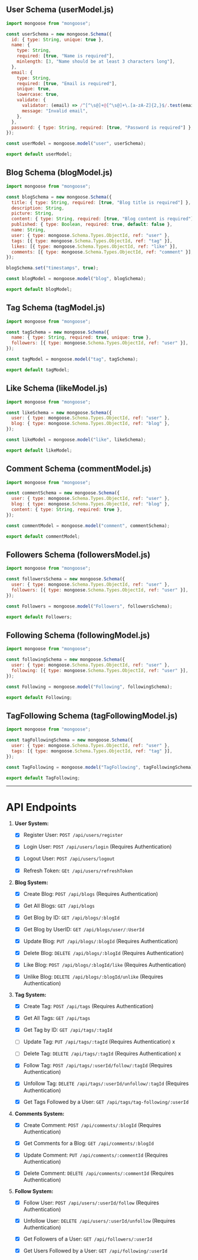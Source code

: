 ## User Schema (userModel.js)

```js
import mongoose from "mongoose";

const userSchema = new mongoose.Schema({
  id: { type: String, unique: true },
  name: {
    type: String,
    required: [true, "Name is required"],
    minlength: [3, "Name should be at least 3 characters long"],
  },
  email: {
    type: String,
    required: [true, "Email is required"],
    unique: true,
    lowercase: true,
    validate: {
      validator: (email) => /^[^\s@]+@[^\s@]+\.[a-zA-Z]{2,}$/.test(email),
      message: "Invalid email",
    },
  },
  password: { type: String, required: [true, "Password is required"] },
});

const userModel = mongoose.model("user", userSchema);

export default userModel;
```

## Blog Schema (blogModel.js)

```javascript
import mongoose from "mongoose";

const blogSchema = new mongoose.Schema({
  title: { type: String, required: [true, "Blog title is required"] },
  description: String,
  picture: String,
  content: { type: String, required: [true, "Blog content is required"] },
  published: { type: Boolean, required: true, default: false },
  name: String,
  user: { type: mongoose.Schema.Types.ObjectId, ref: "user" },
  tags: [{ type: mongoose.Schema.Types.ObjectId, ref: "tag" }],
  likes: [{ type: mongoose.Schema.Types.ObjectId, ref: "like" }],
  comments: [{ type: mongoose.Schema.Types.ObjectId, ref: "comment" }],
});

blogSchema.set("timestamps", true);

const blogModel = mongoose.model("blog", blogSchema);

export default blogModel;
```

## Tag Schema (tagModel.js)

```javascript
import mongoose from "mongoose";

const tagSchema = new mongoose.Schema({
  name: { type: String, required: true, unique: true },
  followers: [{ type: mongoose.Schema.Types.ObjectId, ref: "user" }],
});

const tagModel = mongoose.model("tag", tagSchema);

export default tagModel;
```

## Like Schema (likeModel.js)

```javascript
import mongoose from "mongoose";

const likeSchema = new mongoose.Schema({
  user: { type: mongoose.Schema.Types.ObjectId, ref: "user" },
  blog: { type: mongoose.Schema.Types.ObjectId, ref: "blog" },
});

const likeModel = mongoose.model("like", likeSchema);

export default likeModel;
```

## Comment Schema (commentModel.js)

```javascript
import mongoose from "mongoose";

const commentSchema = new mongoose.Schema({
  user: { type: mongoose.Schema.Types.ObjectId, ref: "user" },
  blog: { type: mongoose.Schema.Types.ObjectId, ref: "blog" },
  content: { type: String, required: true },
});

const commentModel = mongoose.model("comment", commentSchema);

export default commentModel;
```

## Followers Schema (followersModel.js)

```javascript
import mongoose from "mongoose";

const followersSchema = new mongoose.Schema({
  user: { type: mongoose.Schema.Types.ObjectId, ref: "user" },
  followers: [{ type: mongoose.Schema.Types.ObjectId, ref: "user" }],
});

const Followers = mongoose.model("Followers", followersSchema);

export default Followers;
```

## Following Schema (followingModel.js)

```javascript
import mongoose from "mongoose";

const followingSchema = new mongoose.Schema({
  user: { type: mongoose.Schema.Types.ObjectId, ref: "user" },
  following: [{ type: mongoose.Schema.Types.ObjectId, ref: "user" }],
});

const Following = mongoose.model("Following", followingSchema);

export default Following;
```

## TagFollowing Schema (tagFollowingModel.js)

```javascript
import mongoose from "mongoose";

const tagFollowingSchema = new mongoose.Schema({
  user: { type: mongoose.Schema.Types.ObjectId, ref: "user" },
  tags: [{ type: mongoose.Schema.Types.ObjectId, ref: "tag" }],
});

const TagFollowing = mongoose.model("TagFollowing", tagFollowingSchema);

export default TagFollowing;
```

---

# API Endpoints

1. **User System:**

   - [x] Register User: `POST /api/users/register`

   - [x] Login User: `POST /api/users/login` (Requires Authentication)

   - [x] Logout User: `POST /api/users/logout`

   - [x] Refresh Token: `GEt /api/users/refreshToken`

2. **Blog System:**

   - [x] Create Blog: `POST /api/blogs` (Requires Authentication)

   - [x] Get All Blogs: `GET /api/blogs`

   - [x] Get Blog by ID: `GET /api/blogs/:blogId`

   - [x] Get Blog by UserID: `GET /api/blogs/user/:UserId`

   - [x] Update Blog: `PUT /api/blogs/:blogId` (Requires Authentication)

   - [x] Delete Blog: `DELETE /api/blogs/:blogId` (Requires Authentication)

   - [x] Like Blog: `POST /api/blogs/:blogId/like` (Requires Authentication)

   - [x] Unlike Blog: `DELETE /api/blogs/:blogId/unlike` (Requires Authentication)

3. **Tag System:**

   - [x] Create Tag: `POST /api/tags` (Requires Authentication)

   - [x] Get All Tags: `GET /api/tags`

   - [x] Get Tag by ID: `GET /api/tags/:tagId`

   - [ ] Update Tag: `PUT /api/tags/:tagId` (Requires Authentication) x

   - [ ] Delete Tag: `DELETE /api/tags/:tagId` (Requires Authentication) x

   - [x] Follow Tag: `POST /api/tags/:userId/follow/:tagId` (Requires Authentication)

   - [x] Unfollow Tag: `DELETE /api/tags/:userId/unfollow/:tagId` (Requires Authentication)

   - [x] Get Tags Followed by a User: `GET /api/tags/tag-following/:userId`

4. **Comments System:**

   - [x] Create Comment: `POST /api/comments/:blogId` (Requires Authentication)

   - [x] Get Comments for a Blog: `GET /api/comments/:blogId`

   - [x] Update Comment: `PUT /api/comments/:commentId` (Requires Authentication)

   - [x] Delete Comment: `DELETE /api/comments/:commentId` (Requires Authentication)

5. **Follow System:**

   - [x] Follow User: `POST /api/users/:userId/follow` (Requires Authentication)

   - [x] Unfollow User: `DELETE /api/users/:userId/unfollow` (Requires Authentication)

   - [x] Get Followers of a User: `GET /api/followers/:userId`

   - [x] Get Users Followed by a User: `GET /api/following/:userId`

